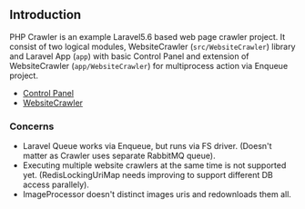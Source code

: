 ## Introduction

PHP Crawler is an example Laravel5.6 based web page crawler project. It consist of two logical modules, WebsiteCrawler (`src/WebsiteCrawler`) library and Laravel App (`app`) with basic Control Panel and extension of WebsiteCrawler (`app/WebsiteCrawler`) for multiprocess action via Enqueue project.

* [Control Panel](control_panel.md)
* [WebsiteCrawler](website_crawler.md)

### Concerns
* Laravel Queue works via Enqueue, but runs via FS driver. (Doesn't matter as Crawler uses separate RabbitMQ queue).
* Executing multiple website crawlers at the same time is not supported yet. (RedisLockingUriMap needs improving to support different DB access parallely).
* ImageProcessor doesn't distinct images uris and redownloads them all.
